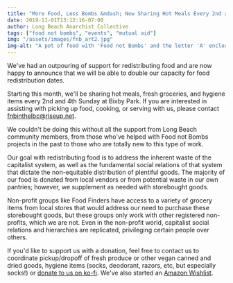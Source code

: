 ```yaml
---
title: "More Food, Less Bombs &mdash; Now Sharing Hot Meals Every 2nd and 4th Sunday"
date: 2019-11-01T13:12:16-07:00
author: Long Beach Anarchist Collective
tags: ["food not bombs", "events", "mutual aid"]
img: "/assets/images/fnb_art2.jpg"
img-alt: "A pot of food with 'Food not Bombs' and the letter 'A' enclosed in a circle with the text 'Free soup for the revolution'"
---
```

We've had an outpouring of support for redistributing food and are now happy to announce that we will be able to double our capacity for food redistribution dates.

<!--more-->

Starting this month, we'll be sharing hot meals, fresh groceries, and hygiene items every 2nd and 4th Sunday at Bixby Park. If you are interested in assisting with picking up food, cooking, or serving with us, please contact [fnbinthelbc@riseup.net](mailto:fnbinthelbc@riseup.net).

We couldn't be doing this without all the support from Long Beach community members, from those who've helped with Food not Bombs projects in the past to those who are totally new to this type of work. 

Our goal with redistributing food is to address the inherent waste of the capitalist system, as well as the fundamental social relations of that system that dictate the non-equitable distribution of plentiful goods. The majority of our food is donated from local vendors or from potential waste in our own pantries; however, we supplement as needed with storebought goods.

Non-profit groups like Food Finders have access to a variety of grocery items from local stores that would address our need to purchase these storebought goods, but these groups only work with other registered non-profits, which we are not. Even in the non-profit world, capitalist social relations and hierarchies are replicated, privileging certain people over others.

If you'd like to support us with a donation, feel free to contact us to coordinate pickup/dropoff of fresh produce or other vegan canned and dried goods, hygiene items (socks, deodorant, razors, etc, but especially socks!) or [donate to us on ko-fi](ko-fi.com/fnbinthelbc). We've also started an [Amazon Wishlist](https://www.amazon.com/hz/wishlist/ls/3HFM09HFC5L1P?ref_=wl_share).

